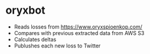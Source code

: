# oryxbot
* Reads losses from https://www.oryxspioenkop.com/
* Compares with previous extracted data from AWS S3
* Calculates deltas
* Publushes each new loss to Twitter
